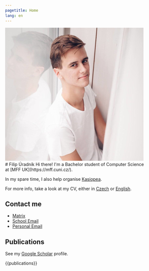 ```yaml
---
pagetitle: Home
lang: en
---
```

<div id="profilepic_div"><img id="profilepic" src="data/profile_pic.jpg"/></div>
# Filip&nbsp;Úradník
Hi there! I'm a Bachelor student of Computer Science at&nbsp;[MFF&nbsp;UK](https://mff.cuni.cz/).

In my spare time, I also help organise [Kasiopea](https://kasiopea.matfyz.cz/uvod/).

For more info, take a look at&nbsp;my&nbsp;CV, either in&nbsp;[Czech](https://github.com/furadnik/cv/releases/download/latest/uradnik_cv_cz.pdf)
or&nbsp;[English](https://github.com/furadnik/cv/releases/download/latest/uradnik_cv_en.pdf).

## Contact me
* [Matrix](https://matrix.to/#/@furadnik:matrix.org)
* [School Email](mailto:uradnik@kam.mff.cuni.cz)
* [Personal Email](mailto:filip.uradnik9@gmail.com)

## Publications

See my [Google Scholar](https://scholar.google.com/citations?user=7AvTiqgAAAAJ) profile.

{{publications}}
